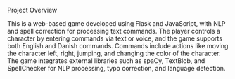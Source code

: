 Project Overview

This is a web-based game developed using Flask and JavaScript, with NLP and spell correction for processing text commands. The player controls a character by entering commands via text or voice, and the game supports both English and Danish commands. Commands include actions like moving the character left, right, jumping, and changing the color of the character. The game integrates external libraries such as spaCy, TextBlob, and SpellChecker for NLP processing, typo correction, and language detection.

